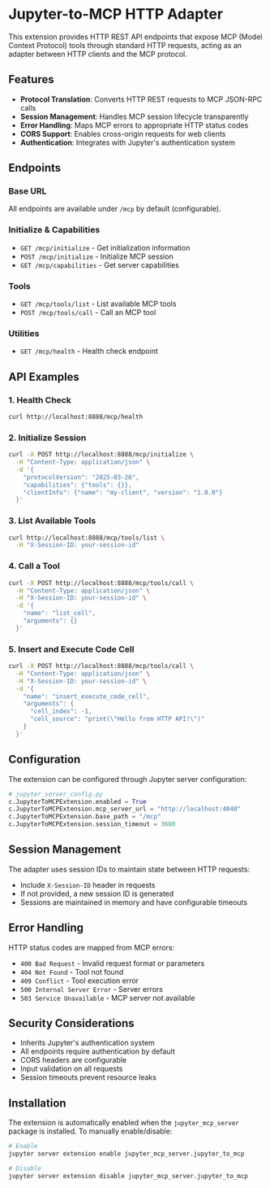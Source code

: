 # Jupyter-to-MCP HTTP Adapter

This extension provides HTTP REST API endpoints that expose MCP (Model Context Protocol) tools through standard HTTP requests, acting as an adapter between HTTP clients and the MCP protocol.

## Features

- **Protocol Translation**: Converts HTTP REST requests to MCP JSON-RPC calls
- **Session Management**: Handles MCP session lifecycle transparently
- **Error Handling**: Maps MCP errors to appropriate HTTP status codes
- **CORS Support**: Enables cross-origin requests for web clients
- **Authentication**: Integrates with Jupyter's authentication system

## Endpoints

### Base URL
All endpoints are available under `/mcp` by default (configurable).

### Initialize & Capabilities
- `GET /mcp/initialize` - Get initialization information
- `POST /mcp/initialize` - Initialize MCP session
- `GET /mcp/capabilities` - Get server capabilities

### Tools
- `GET /mcp/tools/list` - List available MCP tools
- `POST /mcp/tools/call` - Call an MCP tool

### Utilities  
- `GET /mcp/health` - Health check endpoint

## API Examples

### 1. Health Check
```bash
curl http://localhost:8888/mcp/health
```

### 2. Initialize Session
```bash
curl -X POST http://localhost:8888/mcp/initialize \
  -H "Content-Type: application/json" \
  -d '{
    "protocolVersion": "2025-03-26",
    "capabilities": {"tools": {}},
    "clientInfo": {"name": "my-client", "version": "1.0.0"}
  }'
```

### 3. List Available Tools
```bash
curl http://localhost:8888/mcp/tools/list \
  -H "X-Session-ID: your-session-id"
```

### 4. Call a Tool
```bash
curl -X POST http://localhost:8888/mcp/tools/call \
  -H "Content-Type: application/json" \
  -H "X-Session-ID: your-session-id" \
  -d '{
    "name": "list_cell",
    "arguments": {}
  }'
```

### 5. Insert and Execute Code Cell
```bash
curl -X POST http://localhost:8888/mcp/tools/call \
  -H "Content-Type: application/json" \
  -H "X-Session-ID: your-session-id" \
  -d '{
    "name": "insert_execute_code_cell",
    "arguments": {
      "cell_index": -1,
      "cell_source": "print(\"Hello from HTTP API!\")"
    }
  }'
```

## Configuration

The extension can be configured through Jupyter server configuration:

```python
# jupyter_server_config.py
c.JupyterToMCPExtension.enabled = True
c.JupyterToMCPExtension.mcp_server_url = "http://localhost:4040"
c.JupyterToMCPExtension.base_path = "/mcp"
c.JupyterToMCPExtension.session_timeout = 3600
```

## Session Management

The adapter uses session IDs to maintain state between HTTP requests:

- Include `X-Session-ID` header in requests
- If not provided, a new session ID is generated
- Sessions are maintained in memory and have configurable timeouts

## Error Handling

HTTP status codes are mapped from MCP errors:
- `400 Bad Request` - Invalid request format or parameters
- `404 Not Found` - Tool not found
- `409 Conflict` - Tool execution error
- `500 Internal Server Error` - Server errors
- `503 Service Unavailable` - MCP server not available

## Security Considerations

- Inherits Jupyter's authentication system
- All endpoints require authentication by default
- CORS headers are configurable
- Input validation on all requests
- Session timeouts prevent resource leaks

## Installation

The extension is automatically enabled when the `jupyter_mcp_server` package is installed. To manually enable/disable:

```bash
# Enable
jupyter server extension enable jupyter_mcp_server.jupyter_to_mcp

# Disable  
jupyter server extension disable jupyter_mcp_server.jupyter_to_mcp
```
